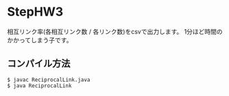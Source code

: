 # StepHW3
相互リンク率(各相互リンク数 / 各リンク数)をcsvで出力します。
1分ほど時間のかかってしまう子です。

## コンパイル方法
```
$ javac ReciprocalLink.java
$ java ReciprocalLink
```
